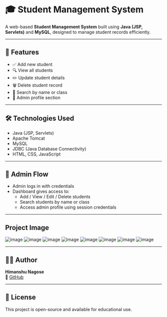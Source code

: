 # 🎓 Student Management System

A web-based **Student Management System** built using **Java (JSP, Servlets)** and **MySQL**, designed to manage student records efficiently.

---

## 🚀 Features

- ✅ Add new student
- 🔍 View all students
- ✏️ Update student details
- 🗑️ Delete student record
- 🔎 Search by name or class
- 👤 Admin profile section

---

## 🛠️ Technologies Used

- Java (JSP, Servlets)
- Apache Tomcat
- MySQL
- JDBC (Java Database Connectivity)
- HTML, CSS, JavaScript

---

## 🧪 Admin Flow

- Admin logs in with credentials
- Dashboard gives access to:
  - Add / View / Edit / Delete students
  - Search students by name or class
  - Access admin profile using session credentials

---

## Project Image
![image](https://github.com/user-attachments/assets/cd5f4e8f-2932-4256-952d-735acec441ff)
![image](https://github.com/user-attachments/assets/e46b9b0b-e8f9-41ee-a10f-5189117df286)
![image](https://github.com/user-attachments/assets/a0711259-a8d1-4414-ab38-9be5b1e9df01)
![image](https://github.com/user-attachments/assets/403b9a75-606c-48c6-bd9d-694296bdbee5)
![image](https://github.com/user-attachments/assets/c19639cb-652a-4bde-9e95-6b72a5133035)
![image](https://github.com/user-attachments/assets/b4411e3b-7dc4-4703-a0d4-229e565a2b3a)
![image](https://github.com/user-attachments/assets/462be1ed-bf5a-4d47-bb5c-cb74b846fd8c)
![image](https://github.com/user-attachments/assets/09ac9677-32fa-4563-85f8-a410511ea811)

---

## 🧑‍💻 Author

**Himanshu Nagose**  
🔗 [GitHub](https://github.com/himanshu-nagose)

---

## 📜 License

This project is open-source and available for educational use.
